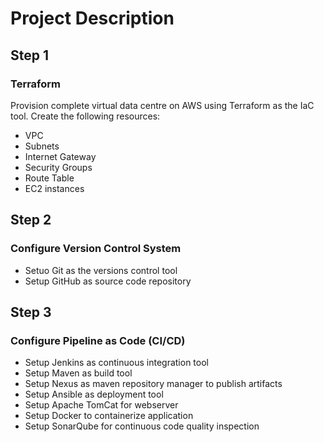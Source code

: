# Project Description

## Step 1
### Terraform
Provision complete virtual data centre on AWS using Terraform as the IaC tool. 
Create the following resources:
- VPC
- Subnets
- Internet Gateway
- Security Groups
- Route Table
- EC2 instances

## Step 2
### Configure Version Control System
- Setuo Git as the versions control tool
- Setup GitHub as source code repository

## Step 3
### Configure Pipeline as Code (CI/CD)
- Setup Jenkins as continuous integration tool
- Setup Maven as build tool
- Setup Nexus as maven repository manager to publish artifacts
- Setup Ansible as deployment tool
- Setup Apache TomCat for webserver
- Setup Docker to containerize application
- Setup SonarQube for continuous code quality inspection